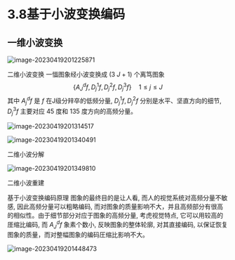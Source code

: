 # 3.8基于小波变换编码

##  一维小波变换

![image-20230419201225871](https://mypic-1312707183.cos.ap-nanjing.myqcloud.com/image-20230419201225871.png)

二维小波变换
一愊图象经小波变换成 $(3 ~J+1)$ 个离笃图象
$$
\left\{A_J^d f, D_j^1 f, D_j^2 f, D_j^3 f\right\} \quad 1 \leq j \leq J
$$
其中 $A_j^d f$ 是 $f$ 在J级分辡卒的低频分量, $D_j^1 f, D_j^2 f$ 分别是水平、坚直方向的细节, $D_j^3 f$ 主要对应 45 度和 135 度方向的高频分量。

![image-20230419201314517](https://mypic-1312707183.cos.ap-nanjing.myqcloud.com/image-20230419201314517.png)

![image-20230419201340491](https://mypic-1312707183.cos.ap-nanjing.myqcloud.com/image-20230419201340491.png)

二维小波分解

![image-20230419201349810](C:/Users/16955/AppData/Roaming/Typora/typora-user-images/image-20230419201349810.png)

二维小波重建

基于小波变换编码原理
图象的最终目的是让人看, 而人的视觉系统对高频分量不敏感, 因此高频分量可以粗略编码, 而对图象的质量影响不大，并且高频部分有很高的相似性。由于细节部分对应于图象的高频分量, 考虎视觉特点, 它可以用较高的厓缩比编码, 而 $A_J^d f$ 象素个数小, 反映图象的整体轮廓, 对其直接编码, 以保证恢复图象的质量，而对整幅图象的编码圧缩比影响不大。

![image-20230419201448473](https://mypic-1312707183.cos.ap-nanjing.myqcloud.com/image-20230419201448473.png)